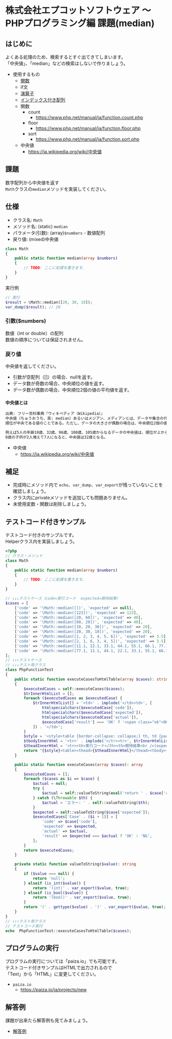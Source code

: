 # 株式会社エプコットソフトウェア ～ PHPプログラミング編 課題(median)

## はじめに

よくある処理のため、検索するとすぐ出てきてしまいます。  
「中央値」、「median」などの検索はしないで作りましょう。  

- 使用するもの
  - [関数](./../../functions/index.md)
  - if文
  - [演算子](./../../operators/index.md)
  - [インデックス付き配列](./../../arrays/index.md)
  - 関数
    - count
      - <https://www.php.net/manual/ja/function.count.php>
    - floor
      - <https://www.php.net/manual/ja/function.floor.php>
    - sort
      - <https://www.php.net/manual/ja/function.sort.php>
  - 中央値
    - <https://ja.wikipedia.org/wiki/中央値>

## 課題

数字配列から中央値を返す  
`Math`クラスの`median`メソッドを実装してください。

## 仕様

- クラス名: `Math`
- メソッド名: (static) `median`
- パラメータ(引数): (array)`$numbers` - 数値配列
- 戻り値: (mixed)中央値

```php
class Math
{
    public static function median(array $numbers)
    {
        // TODO: ここに処理を書きます。
    }
}
```

実行例

```php
// 実行
$result = \Math::median([20, 30, 10]);
var_dump($result); // 20
```

### 引数($numbers)

数値（int or double）の配列  
数値の順序については保証されません。

### 戻り値

中央値を返してください。  

- 引数が空配列（[]）の場合、nullを返す。
- データ数が奇数の場合、中央順位の値を返す。
- データ数が偶数の場合、中央順位2個の値の平均値を返す。

#### 中央値とは

```txt
出典: フリー百科事典『ウィキペディア（Wikipedia）』
中央値（ちゅうおうち、英: median）あるいはメジアン、メディアンとは、データや集合の代表値の一つで、
順位が中央である値のことである。ただし、データの大きさが偶数の場合は、中央順位2個の値の算術平均をとる。

例えば5人の年齢10歳、32歳、96歳、100歳、105歳からなるデータの中央値は、順位が上からも下からも3である96（歳）となる。
0歳の子供が2人増えて7人になると、中央値は32歳となる。
```

- 中央値
  - <https://ja.wikipedia.org/wiki/中央値>

## 補足

- 完成時にメソッド内で `echo`、`var_dump`、`var_export`が残っていないことを確認しましょう。
- クラス内にprivateメソッドを追加しても問題ありません。
- 未使用変数・関数は削除しましょう。

## テストコード付きサンプル

テストコード付きのサンプルです。  
Helperクラス内を実装しましょう。

```php
<?php
// クラス・メソッド
class Math
{
    public static function median(array $numbers)
    {
        // TODO: ここに処理を書きます。
    }
}

// ↓↓↓テストケース（code=実行コード  expected=期待結果）
$cases = [
    ['code' => '\Math::median([])', 'expected' => null],
    ['code' => '\Math::median([123])', 'expected' => 123],
    ['code' => '\Math::median([20, 60])', 'expected' => 40],
    ['code' => '\Math::median([60, 20])', 'expected' => 40],
    ['code' => '\Math::median([10, 20, 30])', 'expected' => 20],
    ['code' => '\Math::median([20, 30, 10])', 'expected' => 20],
    ['code' => '\Math::median([1, 2, 3, 4, 5, 6])', 'expected' => 3.5],
    ['code' => '\Math::median([2, 1, 6, 3, 4, 5])', 'expected' => 3.5],
    ['code' => '\Math::median([11.1, 22.1, 33.1, 44.1, 55.1, 66.1, 77.1])', 'expected' => 44.1],
    ['code' => '\Math::median([77.1, 11.1, 44.1, 22.1, 33.1, 55.1, 66.1])', 'expected' => 44.1],
];
// ↑↑↑テストケース
// ↓↓↓テスト用クラス
class PhpFunctionTest
{
    public static function executeCasesToHtmlTable(array $cases): string
    {
        $executedCases = self::executeCases($cases);
        $trInnerHtmlList = [];
        foreach ($executedCases as $executedCase) {
            $trInnerHtmlList[] = '<td>' . implode('</td><td>', [
                htmlspecialchars($executedCase['code']),
                htmlspecialchars($executedCase['expected']),
                htmlspecialchars($executedCase['actual']),
                $executedCase['result'] === 'OK' ? '<span class="ok">OK</span>' : '<span class="ng">NG</span>',
            ]) . '</td>';
        }
        $style = '<style>table {border-collapse: collapse;} th, td {padding: 8px; border: 1px solid #000;} td span {border-radius: 8px; padding: 4px; color: #fff} .ok {background-color: #198754;} .ng {background-color: #dc3545;}</style>';
        $tbodyInnerHtml = '<tr>' . implode('</tr><tr>', $trInnerHtmlList) . '</tr>';
        $theadInnerHtml = '<tr><th>実行コード</th><th>期待結果<br />(expected)</th><th>実行結果<br />(actual)</th><th>テスト結果</th></tr>';
        return "{$style}<table><thead>{$theadInnerHtml}</thead><tbody>{$tbodyInnerHtml}</tbody></table>";
    }

    public static function executeCases(array $cases): array
    {
        $executedCases = [];
        foreach ($cases as $i => $case) {
            $actual = null;
            try {
                $actual = self::valueToString(eval('return ' . $case['code'] . ';'));
            } catch (\Throwable $th) {
                $actual = 'エラー: ' . self::valueToString($th);
            }
            $expected = self::valueToString($case['expected']);
            $executedCases['Case' . ($i + 1)] = [
                'code' => $case['code'],
                'expected' => $expected,
                'actual' => $actual,
                'result' => $expected === $actual ? 'OK' : 'NG',
            ];
        }
        return $executedCases;
    }

    private static function valueToString($value): string
    {
        if ($value === null) {
            return 'null';
        } elseif (is_int($value)) {
            return '(int)' . var_export($value, true);
        } elseif (is_bool($value)) {
            return '(bool)' . var_export($value, true);
        }
        return '(' . gettype($value) . ')' . var_export($value, true);
    }
}
// ↑↑↑テスト用クラス
// テストコード実行
echo  PhpFunctionTest::executeCasesToHtmlTable($cases);
```

## プログラムの実行

プログラムの実行については「paiza.io」でも可能です。  
テストコード付きサンプルはHTMLで出力されるので  
「Text」から「HTML」に変更してください。

- `paiza.io`
  - <https://paiza.io/ja/projects/new>

## 解答例

課題が出来たら解答例も見てみましょう。

- [解答例](./example-answer/index.md)
